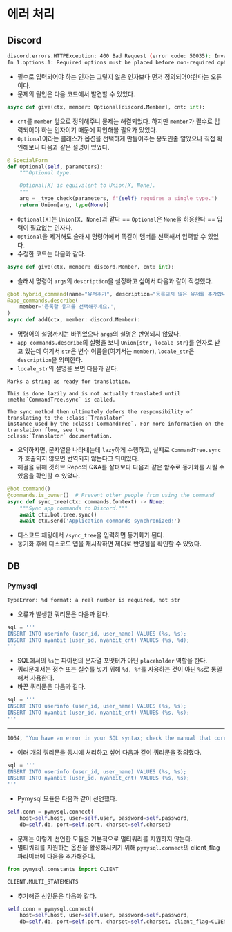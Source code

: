 # 에러 처리

## Discord

```bash
discord.errors.HTTPException: 400 Bad Request (error code: 50035): Invalid Form Body
In 1.options.1: Required options must be placed before non-required options
```

- 필수로 입력되어야 하는 인자는 그렇지 않은 인자보다 먼저 정의되어야한다는 오류이다.
- 문제의 원인은 다음 코드에서 발견할 수 있었다.

```python
async def give(ctx, member: Optional[discord.Member], cnt: int):
```

- `cnt`를 `member` 앞으로 정의해주니 문제는 해결되었다. 하지만 `member`가 필수로 입력되어야 하는 인자이기 때문에 확인해볼 필요가 있었다.
- `Optional`이라는 클래스가 옵션을 선택하게 만들어주는 용도인줄 알았으나 직접 확인해보니 다음과 같은 설명이 있었다.

```python
@_SpecialForm
def Optional(self, parameters):
    """Optional type.

    Optional[X] is equivalent to Union[X, None].
    """
    arg = _type_check(parameters, f"{self} requires a single type.")
    return Union[arg, type(None)]
```

- `Optional[X]`는 `Union[X, None]`과 같다 == `Optional`은 `None`을 허용한다 == 입력이 필요없는 인자다.
- `Optional`을 제거해도 슬래시 명령어에서 똑같이 멤버를 선택해서 입력할 수 있었다.
- 수정한 코드는 다음과 같다.

```python
async def give(ctx, member: discord.Member, cnt: int):
```

- 슬래시 명령어 `args`의 `description`을 설정하고 싶어서 다음과 같이 작성했다.

```python
@bot.hybrid_command(name="유저추가", description="등록되지 않은 유저를 추가합니다.")
@app_commands.describe(
    member='등록할 유저를 선택해주세요.',
)
async def add(ctx, member: discord.Member):
```

- 명령어의 설명까지는 바뀌었으나 `args`의 설명은 반영되지 않았다.
- `app_commands.describe`의 설명을 보니 `Union[str, locale_str]`를 인자로 받고 있는데 여기서 `str`은 변수 이름을(여기서는 `member`), `locale_str`은 `description`을 의미한다.
- `locale_str`의 설명을 보면 다음과 같다.

```
Marks a string as ready for translation.

This is done lazily and is not actually translated until :meth:`CommandTree.sync` is called.

The sync method then ultimately defers the responsibility of translating to the :class:`Translator`
instance used by the :class:`CommandTree`. For more information on the translation flow, see the
:class:`Translator` documentation.
```

- 요약하자면, 문자열을 나타내는데 `lazy`하게 수행하고, 실제로 `CommandTree.sync`가 호출되지 않으면 번역되지 않는다고 되어있다.
- 해결을 위해 깃허브 Repo의 Q&A를 살펴보다 다음과 같은 함수로 동기화를 시킬 수 있음을 확인할 수 있었다.

```python
@bot.command()
@commands.is_owner()  # Prevent other people from using the command
async def sync_tree(ctx: commands.Context) -> None:
    """Sync app commands to Discord."""
    await ctx.bot.tree.sync()
    await ctx.send('Application commands synchronized!')
```

- 디스코드 채팅에서 `/sync_tree`을 입력하면 동기화가 된다.
- 동기화 후에 디스코드 앱을 재시작하면 제대로 반영됨을 확인할 수 있었다.

## DB

### Pymysql

```bash
TypeError: %d format: a real number is required, not str
```

- 오류가 발생한 쿼리문은 다음과 같다.

```python
sql = '''
INSERT INTO userinfo (user_id, user_name) VALUES (%s, %s);
INSERT INTO nyanbit (user_id, nyanbit_cnt) VALUES (%s, %d);
'''
```

- SQL에서의 `%s`는 파이썬의 문자열 포맷터가 아닌 `placeholder` 역할을 한다.
- 쿼리문에서는 정수 또는 실수를 넣기 위해 `%d, %f`를 사용하는 것이 아닌 `%s`로 통일해서 사용한다.
- 바꾼 쿼리문은 다음과 같다.

```python
sql = '''
INSERT INTO userinfo (user_id, user_name) VALUES (%s, %s);
INSERT INTO nyanbit (user_id, nyanbit_cnt) VALUES (%s, %s);
'''
```

---

```bash
1064, "You have an error in your SQL syntax; check the manual that corresponds to your MySQL server version for the right syntax to use near 'sql문'"
```

- 여러 개의 쿼리문을 동시에 처리하고 싶어 다음과 같이 쿼리문을 정의했다.

```python
sql = '''
INSERT INTO userinfo (user_id, user_name) VALUES (%s, %s);
INSERT INTO nyanbit (user_id, nyanbit_cnt) VALUES (%s, %s);
'''
```

- Pymysql 모듈은 다음과 같이 선언했다.

```python
self.conn = pymysql.connect(
    host=self.host, user=self.user, password=self.password,
    db=self.db, port=self.port, charset=self.charset)
```

- 문제는 이렇게 선언한 모듈은 기본적으로 멀티쿼리를 지원하지 않는다.
- 멀티쿼리를 지원하는 옵션을 활성화시키기 위해 `pymysql.connect`의 client_flag 파라미터에 다음을 추가해준다.

```python
from pymysql.constants import CLIENT

CLIENT.MULTI_STATEMENTS
```

- 추가해준 선언문은 다음과 같다.

```python
self.conn = pymysql.connect(
    host=self.host, user=self.user, password=self.password,
    db=self.db, port=self.port, charset=self.charset, client_flag=CLIENT.MULTI_STATEMENTS)
```
